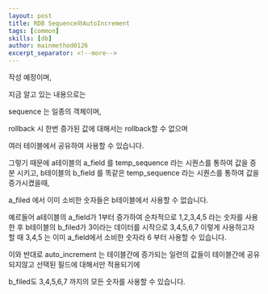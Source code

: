 ```yaml
---
layout: post
title: RDB Sequence와AutoIncrement
tags: [common]
skills: [db]
author: mainmethod0126
excerpt_separator: <!--more-->
---
```


작성 예정이며,

지금 알고 있는 내용으로는

sequence 는 일종의 객체이며,

rollback 시 한번 증가된 값에 대해서는 rollback할 수 없으며

여러 테이블에서 공유하여 사용할 수 있습니다.

그렇기 때문에 a테이블의 a_field 를 temp_sequence 라는 시퀀스를 통하여 값을 증분 시키고,
b테이블의 b_field 를 똑같은 temp_sequence 라는 시퀀스를 통하여 값을 증가시켰을때,

a_filed 에서 이미 소비한 숫자들은 b테이블에서 사용할 수 없습니다.

예르들어 a테이블의 a_field가 1부터 증가하여 순차적으로 1,2,3,4,5 라는 숫자를 사용한 후
b테이블의 b_filed가 3이라는 데이터를 시작으로 3,4,5,6,7 이렇게 사용하고자 할 때
3,4,5 는 이미 a_field에서 소비한 숫자라 6 부터 사용할 수 있습니다.

이와 반대로 auto_increment 는 테이블간에 증가되는 일련의 값들이 테이블간에 공유되지않고 선택된 필드에 대해서만 적용되기에

b_filed도 3,4,5,6,7 까지의 모든 숫자를 사용할 수 있습니다.